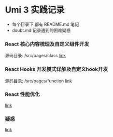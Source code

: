 # Umi 3 实践记录
- 每个目录下 都有 README.md 笔记
- doubt.md 记录遇到的困难疑惑

### React 核心内容梳理及自定义组件开发
源码目录: /src/pages/class
[link](https://github.com/luozyiii/umi-best/blob/main/src/pages/class/README.md)

### React Hooks 开发模式详解及自定义hook开发
源码目录: /src/pages/function
[link](https://github.com/luozyiii/umi-best/blob/main/src/pages/function/README.md)

### React 性能优化
[link](https://github.com/luozyiii/umi-best/blob/main/React%E6%80%A7%E8%83%BD%E4%BC%98%E5%8C%96%E7%82%B9.md)

### 疑惑
[link](https://github.com/luozyiii/umi-best/blob/main/doubt.md)